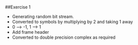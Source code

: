 ##Exercise 1

 * Generating random bit stream.  
 * Converted to symbols by multiplying by 2 and taking 1 away
  * 0 --> -1, 1 --> 1
 * Add frame header
 * Converted to double precision complex as required
 
